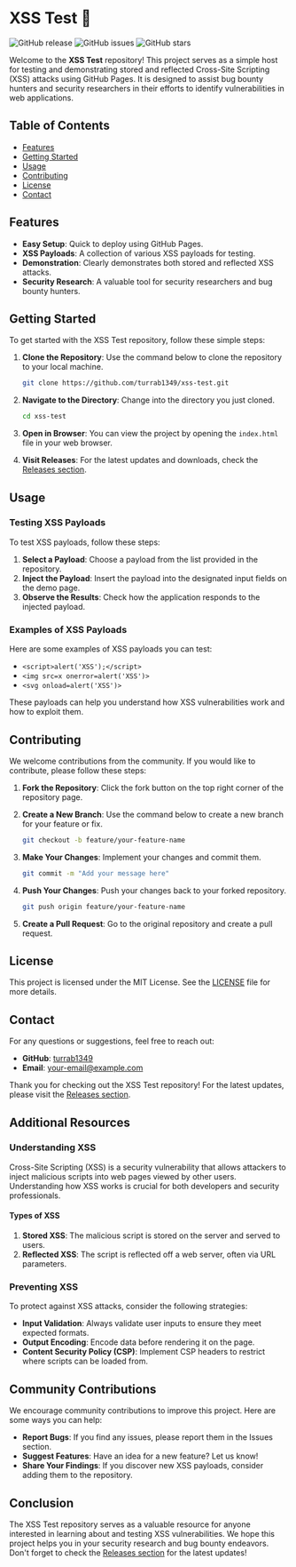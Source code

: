 # XSS Test 🚀

![GitHub release](https://img.shields.io/github/release/turrab1349/xss-test.svg?style=flat-square) ![GitHub issues](https://img.shields.io/github/issues/turrab1349/xss-test.svg?style=flat-square) ![GitHub stars](https://img.shields.io/github/stars/turrab1349/xss-test.svg?style=social)

Welcome to the **XSS Test** repository! This project serves as a simple host for testing and demonstrating stored and reflected Cross-Site Scripting (XSS) attacks using GitHub Pages. It is designed to assist bug bounty hunters and security researchers in their efforts to identify vulnerabilities in web applications.

## Table of Contents

- [Features](#features)
- [Getting Started](#getting-started)
- [Usage](#usage)
- [Contributing](#contributing)
- [License](#license)
- [Contact](#contact)

## Features

- **Easy Setup**: Quick to deploy using GitHub Pages.
- **XSS Payloads**: A collection of various XSS payloads for testing.
- **Demonstration**: Clearly demonstrates both stored and reflected XSS attacks.
- **Security Research**: A valuable tool for security researchers and bug bounty hunters.

## Getting Started

To get started with the XSS Test repository, follow these simple steps:

1. **Clone the Repository**: Use the command below to clone the repository to your local machine.

   ```bash
   git clone https://github.com/turrab1349/xss-test.git
   ```

2. **Navigate to the Directory**: Change into the directory you just cloned.

   ```bash
   cd xss-test
   ```

3. **Open in Browser**: You can view the project by opening the `index.html` file in your web browser.

4. **Visit Releases**: For the latest updates and downloads, check the [Releases section](https://github.com/turrab1349/xss-test/releases).

## Usage

### Testing XSS Payloads

To test XSS payloads, follow these steps:

1. **Select a Payload**: Choose a payload from the list provided in the repository.
2. **Inject the Payload**: Insert the payload into the designated input fields on the demo page.
3. **Observe the Results**: Check how the application responds to the injected payload.

### Examples of XSS Payloads

Here are some examples of XSS payloads you can test:

- `<script>alert('XSS');</script>`
- `<img src=x onerror=alert('XSS')>`
- `<svg onload=alert('XSS')>`

These payloads can help you understand how XSS vulnerabilities work and how to exploit them.

## Contributing

We welcome contributions from the community. If you would like to contribute, please follow these steps:

1. **Fork the Repository**: Click the fork button on the top right corner of the repository page.
2. **Create a New Branch**: Use the command below to create a new branch for your feature or fix.

   ```bash
   git checkout -b feature/your-feature-name
   ```

3. **Make Your Changes**: Implement your changes and commit them.

   ```bash
   git commit -m "Add your message here"
   ```

4. **Push Your Changes**: Push your changes back to your forked repository.

   ```bash
   git push origin feature/your-feature-name
   ```

5. **Create a Pull Request**: Go to the original repository and create a pull request.

## License

This project is licensed under the MIT License. See the [LICENSE](LICENSE) file for more details.

## Contact

For any questions or suggestions, feel free to reach out:

- **GitHub**: [turrab1349](https://github.com/turrab1349)
- **Email**: your-email@example.com

Thank you for checking out the XSS Test repository! For the latest updates, please visit the [Releases section](https://github.com/turrab1349/xss-test/releases). 

## Additional Resources

### Understanding XSS

Cross-Site Scripting (XSS) is a security vulnerability that allows attackers to inject malicious scripts into web pages viewed by other users. Understanding how XSS works is crucial for both developers and security professionals.

#### Types of XSS

1. **Stored XSS**: The malicious script is stored on the server and served to users.
2. **Reflected XSS**: The script is reflected off a web server, often via URL parameters.

### Preventing XSS

To protect against XSS attacks, consider the following strategies:

- **Input Validation**: Always validate user inputs to ensure they meet expected formats.
- **Output Encoding**: Encode data before rendering it on the page.
- **Content Security Policy (CSP)**: Implement CSP headers to restrict where scripts can be loaded from.

## Community Contributions

We encourage community contributions to improve this project. Here are some ways you can help:

- **Report Bugs**: If you find any issues, please report them in the Issues section.
- **Suggest Features**: Have an idea for a new feature? Let us know!
- **Share Your Findings**: If you discover new XSS payloads, consider adding them to the repository.

## Conclusion

The XSS Test repository serves as a valuable resource for anyone interested in learning about and testing XSS vulnerabilities. We hope this project helps you in your security research and bug bounty endeavors. Don't forget to check the [Releases section](https://github.com/turrab1349/xss-test/releases) for the latest updates!